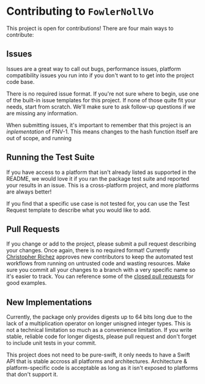 # Contributing to `FowlerNollVo`

This project is open for contributions! There are four main ways to contribute:

## Issues

Issues are a great way to call out bugs, performance issues, platform compatibility issues
you run into if you don't want to to get into the project code base.

There is no required issue format. If you're not sure where to begin, use one of the 
built-in issue templates for this project. If none of those quite fit your needs,
start from scratch. We'll make sure to ask follow-up questions if we are missing
any information.

When submitting issues, it's important to remember that this project is an *inplementation*
of FNV-1. This means changes to the hash function itself are out of scope, and running

## Running the Test Suite

If you have access to a platform that isn't already listed as supported in the README,
we would love it if you ran the package test suite and reported your results in an issue.
This is a cross-platform project, and more platforms are always better!

If you find that a specific use case is not tested for, you can use the Test Request
template to describe what you would like to add.

## Pull Requests

If you change or add to the project, please submit a pull request describing your changes.
Once again, there is no required format! Currently [Christopher Richez](github.com/crichez)
approves new contributors to keep the automated test workflows from running on
untrusted code and wasting resources. 
Make sure you commit all your changes to a branch with a very specific name so it's easier to track.
You can reference some of the [closed pull requests](github.com/crichez/swift-fowler-noll-vo/pulls) 
for good examples.

## New Implementations

Currently, the package only provides digests up to 64 bits long due to the lack of a 
multiplication operator on longer unisgned integer types. This is not a technical
limitation so much as a convenience limitation. If you write stable, reliable code for longer digests, 
please pull request and don't forget to include unit tests in your commit.

This project does not need to be pure-swift, it only needs to have a Swift API that is
stable accross all platforms and architectures. Architecture & platform-specific code is 
acceptable as long as it isn't exposed to platforms that don't support it.
